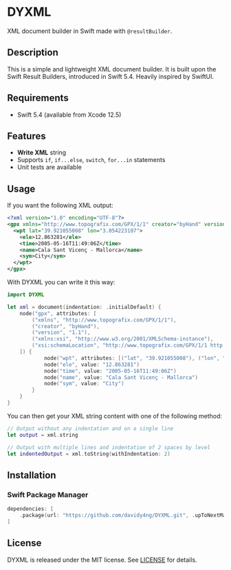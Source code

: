 # DYXML

XML document builder in Swift made with `@resultBuilder`.

## Description

This is a simple and lightweight XML document builder. It is built upon the Swift Result Builders, introduced in Swift 5.4. Heavily inspired by SwiftUI.

## Requirements

- Swift 5.4 (available from Xcode 12.5)

## Features

- **Write XML** string
- Supports `if`, `if...else`, `switch`, `for...in` statements
- Unit tests are available

## Usage

If you want the following XML output:

```xml
<?xml version="1.0" encoding="UTF-8"?>
<gpx xmlns="http://www.topografix.com/GPX/1/1" creator="byHand" version="1.1" xmlns:xsi="http://www.w3.org/2001/XMLSchema-instance" xsi:schemaLocation="http://www.topografix.com/GPX/1/1 http://www.topografix.com/GPX/1/1/gpx.xsd">
  <wpt lat="39.921055008" lon="3.054223107">
    <ele>12.863281</ele>
    <time>2005-05-16T11:49:06Z</time>
    <name>Cala Sant Vicenç - Mallorca</name>
    <sym>City</sym>
  </wpt>
</gpx>
```

With DYXML you can write it this way:

```swift
import DYXML

let xml = document(indentation: .initialDefault) {
    node("gpx", attributes: [
        ("xmlns", "http://www.topografix.com/GPX/1/1"),
        ("creator", "byHand"),
        ("version", "1.1"),
        ("xmlns:xsi", "http://www.w3.org/2001/XMLSchema-instance"),
        ("xsi:schemaLocation", "http://www.topografix.com/GPX/1/1 http://www.topografix.com/GPX/1/1/gpx.xsd")
    ]) {
            node("wpt", attributes: [("lat", "39.921055008"), ("lon", "3.054223107")]) {
            node("ele", value: "12.863281")
            node("time", value: "2005-05-16T11:49:06Z")
            node("name", value: "Cala Sant Vicenç - Mallorca")
            node("sym", value: "City")
        }
    }
}
```

You can then get your XML string content with one of the following method:

```swift
// Output without any indentation and on a single line
let output = xml.string

// Output with multiple lines and indentation of 2 spaces by level
let indentedOutput = xml.toString(withIndentation: 2)
```

## Installation

### Swift Package Manager

```swift
dependencies: [
    .package(url: "https://github.com/davidy4ng/DYXML.git", .upToNextMajor(from: "1.0.0"))
]
```

## License

DYXML is released under the MIT license. See [LICENSE](LICENSE) for details.
